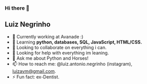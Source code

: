 ### Hi there 👋
 **Luiz Negrinho**
---
- 🔭 Currently working at Avanade :) 
- 🌱 Learning **python, databases, SQL, JavaScript, HTML/CSS.**
- 👯 Looking to collaborate on everything i can.
- 🤔 Looking for help with everything im leaning.
- 💬 Ask me about Python and Horses!
- 📫 How to reach me: @luiz.antonio.negrinho (instagram), luizavm@gmail.com.
- ⚡ Fun fact: ex-Dentist.

